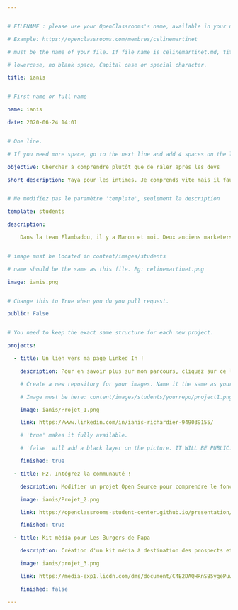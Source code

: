 ```yaml
---


# FILENAME : please use your OpenClassrooms's name, available in your url.

# Example: https://openclassrooms.com/membres/celinemartinet

# must be the name of your file. If file name is celinemartinet.md, title is celinemartinet.

# lowercase, no blank space, Capital case or special character.

title: ianis


# First name or full name

name: ianis

date: 2020-06-24 14:01


# One line.

# If you need more space, go to the next line and add 4 spaces on the left, as in 'description'.

objective: Chercher à comprendre plutôt que de râler après les devs

short_description: Yaya pour les intimes. Je comprends vite mais il faut m’expliquer longtemps.


# Ne modifiez pas le paramètre 'template', seulement la description

template: students

description:

    Dans la team Flambadou, il y a Manon et moi. Deux anciens marketers qui veulent déjà changer d’air après 2 ans passés dans le service comm’ d’une entreprise lyonnaise. On n'était pas très fan de l’esprit. Mais durant cette période, on a travaillé avec des devs géniaux et mis notre nez dans leurs lignes de code, et on s’est découvert une nouvelle passion !


# image must be located in content/images/students

# name should be the same as this file. Eg: celinemartinet.png

image: ianis.png


# Change this to True when you do you pull request.

public: False


# You need to keep the exact same structure for each new project.

projects:

  - title: Un lien vers ma page Linked In !

    description: Pour en savoir plus sur mon parcours, cliquez sur ce lien 😀

    # Create a new repository for your images. Name it the same as your nickname and profile picture.

    # Image must be here: content/images/students/yourrepo/project1.png

    image: ianis/Projet_1.png

    link: https://www.linkedin.com/in/ianis-richardier-949039155/

    # 'true' makes it fully available.

    # 'false' will add a black layer on the picture. IT WILL BE PUBLIC!

    finished: true

  - title: P2. Intégrez la communauté !

    description: Modifier un projet Open Source pour comprendre le fonctionnement de Git, de Github et des pull requests.

    image: ianis/Projet_2.png

    link: https://openclassrooms-student-center.github.io/presentation/students/ianis.html

    finished: true

  - title: Kit média pour Les Burgers de Papa

    description: Création d'un kit média à destination des prospects et partenaires.

    image: ianis/projet_3.png

    link: https://media-exp1.licdn.com/dms/document/C4E2DAQHRnSB5ygePuw/profile-treasury-document-pdf-analyzed/0?e=1593090000&v=beta&t=S08dmauQ0HhrJEj40O-wlvZ7OiNVvfuaCNaql5z-iXk

    finished: false

---
```

